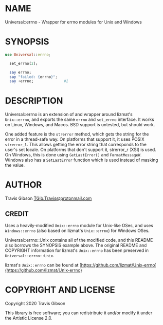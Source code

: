 NAME
====

Universal::errno - Wrapper for errno modules for Unix and Windows

SYNOPSIS
========

```raku
use Universal::errno;

  set_errno(2);

  say errno;
  say "failed: {errno}";
  say +errno;              #2
```

DESCRIPTION
===========

Universal::errno is an extension of and wrapper around lizmat's `Unix::errno`, and exports the same `errno` and `set_errno` interface. It works on Linux, Windows, and Macos. BSD support is untested, but should work.

One added feature is the `strerror` method, which gets the string for the error in a thread-safe way. On platforms that support it, it uses POSIX `strerror_l`. This allows getting the error string that corresponds to the user's set locale. On platforms that don't support it, strerror_r (XSI) is used. On Windows, this is done using `GetLastError()` and `FormatMessageW`. Windows also has a `SetLastError` function which is used instead of masking the value.

AUTHOR
======

Travis Gibson <TGib.Travis@protonmail.com>

CREDIT
------

Uses a heavily-modified `Unix::errno` module for Unix-like OSes, and uses `Windows::errno` (also based on lizmat's `Unix::errno`) for Windows OSes.

Universal::errno::Unix contains all of the modified code, and this README also borrows the SYNOPSIS example above. The original README and COPYRIGHT information for lizmat's `Unix::errno` has been preserved in `Universal::errno::Unix`.

lizmat's `Unix::errno` can be found at [https://github.com/lizmat/Unix-errno](https://github.com/lizmat/Unix-errno)

COPYRIGHT AND LICENSE
=====================

Copyright 2020 Travis Gibson

This library is free software; you can redistribute it and/or modify it under the Artistic License 2.0.

